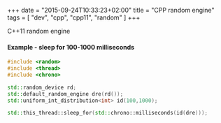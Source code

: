+++
date = "2015-09-24T10:33:23+02:00"
title = "CPP random engine"
tags = [ "dev", "cpp", "cpp11", "random" ]
+++

C++11 random engine

#### Example - sleep for 100-1000 milliseconds
```cpp
#include <random>
#include <thread>
#include <chrono>

std::random_device rd;
std::default_random_engine dre(rd());
std::uniform_int_distribution<int> id(100,1000);

std::this_thread::sleep_for(std::chrono::milliseconds(id(dre)));
```
